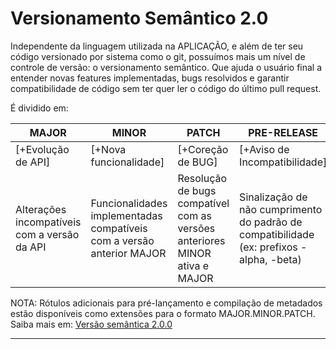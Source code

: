 # Versionamento Semântico 2.0

Independente da linguagem utilizada na APLICAÇÃO, e além de ter seu código versionado por sistema como o git,
possuímos mais um nível de controle de versão: o versionamento semântico.
Que ajuda o usuário final a entender novas features implementadas,
bugs resolvidos e garantir compatibilidade de código sem ter quer ler o código do último pull request.

É dividido em:

| MAJOR                                        | MINOR                                                                 | PATCH                                                                      | PRE-RELEASE                                                                              |
| -------------------------------------------- | --------------------------------------------------------------------- | -------------------------------------------------------------------------- | ---------------------------------------------------------------------------------------- |
| [+Evolução de API]                           | [+Nova funcionalidade]                                                | [+Coreção de BUG]                                                          | [+Aviso de Incompatibilidade]                                                            |
| Alterações incompatíveis com a versão da API | Funcionalidades implementadas compatíveis com a versão anterior MAJOR | Resolução de bugs compatível com as versões anteriores MINOR ativa e MAJOR | Sinalização de não cumprimento do padrão de compatibilidade (ex: prefixos -alpha, -beta) |

NOTA: Rótulos adicionais para pré-lançamento e compilação de metadados estão disponíveis como 
extensões para o formato MAJOR.MINOR.PATCH. Saiba mais em: [Versão semântica 2.0.0](https://semver.org/)

***
